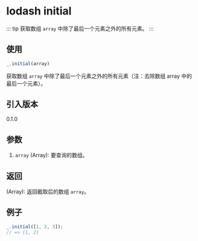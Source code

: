 # lodash initial

::: tip
获取数组 `array` 中除了最后一个元素之外的所有元素。
:::

## 使用

```javascript
_.initial(array)
```

获取数组 `array` 中除了最后一个元素之外的所有元素（注：去除数组 array 中的最后一个元素）。

## 引入版本

0.1.0

## 参数

1. `array` (Array): 要查询的数组。

## 返回

(Array): 返回截取后的数组 `array`。

## 例子

```javascript
_.initial([1, 2, 3]);
// => [1, 2]
```
